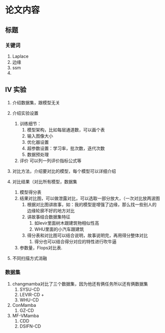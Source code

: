 # 论文内容 
## 标题
### 关键词
1. Laplace
2. 边缘
3. ssm
4. 

## IV 实验
1. 介绍数据集，跟模型无关
2. 介绍实验设置
	1. 训练细节：
		1. 模型架构，比如每层通道数，可以画个表
		2. 输入图像大小
		3. 优化器设置
		4. 超参数设置：学习率，批次数，迭代次数
		5. 数据预处理
	2. 评价
		可以列一列评价指标公式等
3. 对比方法，介绍要对比的模型，每个模型可以详细介绍
4. 对比结果（对比所有模型，数据集
	1. 模型得分表
	2. 结果对比图，可以做泄露对比，可以选取一部分放大，（一次对比放两波图
		1. 根据对比图讲故事，如：我的模型是增强了边缘，那么找一些别人的边缘轮廓不好的地方对比
		2. 讲故事结合数据集特征
			1. 如levir里面树木跟建筑物相似性高
			2. WHU里面的小汽车跟建筑
		3. 得分表和对比图可以结合说明，故事说明完，再用得分整体对比
			1. 得分也可以结合得分对应的特性进行吹牛逼
	3. 参数量，Flops对比表.
	
5. 不同扫描方式消融
### 数据集
1. changmamba对比了三个数据集，因为他还有俩任务所以还有俩数据集
	1. SYSU-CD
	2. LEVIR-CD +
	3. WHU-CD
2. ConMamba
	1. GZ-CD
3. MF-VMamba
	1. CDD
	2. DSIFN-CD

